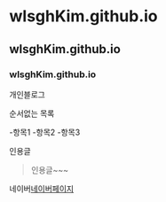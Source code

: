 # wlsghKim.github.io

## wlsghKim.github.io

### wlsghKim.github.io

개인블로그

순서없는 목록

-항목1 -항목2 -항목3

인용글

> 인용글~~~

네이버[네이버페이지](http://www.naver.com)
